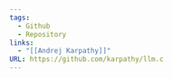 ```yaml
---
tags:
  - Github
  - Repository
links:
  - "[[Andrej Karpathy]]"
URL: https://github.com/karpathy/llm.c
---
```

